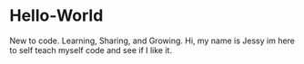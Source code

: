 # Hello-World
New to code. Learning, Sharing, and Growing. 
Hi, my name is Jessy im here to self teach myself code and see if I like it. 

